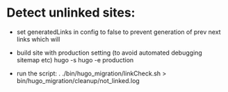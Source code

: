 
# Detect unlinked sites:

- set  generatedLinks in config to false to prevent generation of prev next links
  which will

- build site with production setting (to avoid automated debugging sitemap etc)
   hugo -s hugo -e production

- run the script: . ./bin/hugo_migration/linkCheck.sh > bin/hugo_migration/cleanup/not_linked.log

